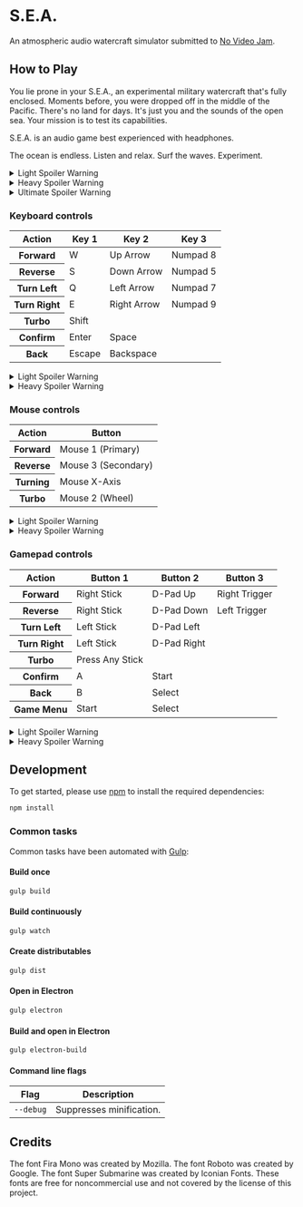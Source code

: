 # S.E.A.
An atmospheric audio watercraft simulator submitted to [No Video Jam](https://itch.io/jam/no-video-jam).

## How to Play
You lie prone in your S.E.A., an experimental military watercraft that's fully enclosed.
Moments before, you were dropped off in the middle of the Pacific.
There's no land for days.
It's just you and the sounds of the open sea.
Your mission is to test its capabilities.

S.E.A. is an audio game best experienced with headphones.

The ocean is endless.
Listen and relax.
Surf the waves.
Experiment.

<details>
  <summary>Light Spoiler Warning</summary>
  <p>S.E.A. is an acronym for Submersible Exploration Apparatus.</p>
</details>

<details>
  <summary>Heavy Spoiler Warning</summary>
  <p>The military has intelligence that a vast network of caves exists beneath the ocean floor. They suspect that valuable treasures, some not of this world, lay dormant inside.</p>
</details>

<details>
  <summary>Ultimate Spoiler Warning</summary>
  <p>S.E.A. is an underwater cave diving simulator with mild dungeon crawling elements. It's influenced by games like Sub Culture and Scanner Sombre. At its surface it presents a false exterior of being a relaxing watercraft simulator. Deep below lies a vast oceanic landscape filled with endless caves. With its scanning mechanic players paint a sonic trail of the areas they've visited with the chance of revealing valuable treasures to collect for their personal galleries. What will you find beneath the surface?</p>
</details>

### Keyboard controls
<table>
  <thead>
    <tr>
      <th>Action</th>
      <th>Key 1</th>
      <th>Key 2</th>
      <th>Key 3</th>
    </tr>
  </thead>
  <tbody>
    <tr>
      <th>Forward</th>
      <td>W</td>
      <td>Up Arrow</td>
      <td>Numpad 8</td>
    </tr>
    <tr>
      <th>Reverse</th>
      <td>S</td>
      <td>Down Arrow</td>
      <td>Numpad 5</td>
    </tr>
    <tr>
      <th>Turn Left</th>
      <td>Q</td>
      <td>Left Arrow</td>
      <td>Numpad 7</td>
    </tr>
    <tr>
      <th>Turn Right</th>
      <td>E</td>
      <td>Right Arrow</td>
      <td>Numpad 9</td>
    </tr>
    <tr>
      <th>Turbo</th>
      <td>Shift</td>
      <td></td>
      <td></td>
    </tr>
    <tr>
      <th>Confirm</th>
      <td>Enter</td>
      <td>Space</td>
      <td></td>
    </tr>
    <tr>
      <th>Back</th>
      <td>Escape</td>
      <td>Backspace</td>
      <td></td>
    </tr>
  </tbody>
</table>

<details>
  <summary>Light Spoiler Warning</summary>
  <p>The S.E.A. may have undocumented capabilities. Try to experiment with its controls.</p>
</details>

<details>
  <summary>Heavy Spoiler Warning</summary>
  <p>The S.E.A. has additional controls for navigating below the surface:</p>
  <table>
    <thead>
      <tr>
        <th>Action</th>
        <th>Key 1</th>
        <th>Key 2</th>
        <th>Key 3</th>
      </tr>
    </thead>
    <tbody>
      <tr>
        <th>Strafe Left</th>
        <td>A</td>
        <td>Z</td>
        <td>Numpad 4</td>
      </tr>
      <tr>
        <th>Strafe Right</th>
        <td>D</td>
        <td>X</td>
        <td>Numpad 6</td>
      </tr>
      <tr>
        <th>Ascend</th>
        <td>Space</td>
        <td></td>
        <td></td>
      </tr>
      <tr>
        <th>Descend</th>
        <td>Control</td>
        <td>C</td>
        <td></td>
      </tr>
      <tr>
        <th>Scan Area Ahead</th>
        <td>F</td>
        <td></td>
        <td></td>
      </tr>
      <tr>
        <th>Scan Area Behind</th>
        <td>R</td>
        <td>V</td>
        <td></td>
      </tr>
    </tbody>
  </table>
</details>

### Mouse controls
<table>
  <thead>
    <tr>
      <th>Action</th>
      <th>Button</th>
    </tr>
  </thead>
  <tbody>
    <tr>
      <th>Forward</th>
      <td>Mouse 1 (Primary)</td>
    </tr>
    <tr>
      <th>Reverse</th>
      <td>Mouse 3 (Secondary)</td>
    </tr>
    <tr>
      <th>Turning</th>
      <td>Mouse X-Axis</td>
    </tr>
    <tr>
      <th>Turbo</th>
      <td>Mouse 2 (Wheel)</td>
    </tr>
  </tbody>
</table>

<details>
  <summary>Light Spoiler Warning</summary>
  <p>The S.E.A. may have undocumented capabilities. Try to experiment with its controls.</p>
</details>

<details>
  <summary>Heavy Spoiler Warning</summary>
  <p>The S.E.A. has additional controls for navigating below the surface:</p>
  <table>
    <thead>
      <tr>
        <th>Action</th>
        <th>Button</th>
      </tr>
    </thead>
    <tbody>
      <tr>
        <th>Ascend</th>
        <td>Mouse 5 (Forward)</td>
      <tr>
        <th>Descend</th>
        <td>Mouse 4 (Back)</td>
      </tr>
      <tr>
        <th>Scan Area Ahead</th>
        <td>Scroll Up (Wheel)</td>
      </tr>
      <tr>
        <th>Scan Area Behind</th>
        <td>Scroll Down (Wheel)</td>
      </tr>
    </tbody>
  </table>
</details>

### Gamepad controls
<table>
  <thead>
    <tr>
      <th>Action</th>
      <th>Button 1</th>
      <th>Button 2</th>
      <th>Button 3</th>
    </tr>
  </thead>
  <tbody>
    <tr>
      <th>Forward</th>
      <td>Right Stick</td>
      <td>D-Pad Up</td>
      <td>Right Trigger</td>
    </tr>
    <tr>
      <th>Reverse</th>
      <td>Right Stick</td>
      <td>D-Pad Down</td>
      <td>Left Trigger</td>
    </tr>
    <tr>
      <th>Turn Left</th>
      <td>Left Stick</td>
      <td>D-Pad Left</td>
      <td></td>
    </tr>
    <tr>
      <th>Turn Right</th>
      <td>Left Stick</td>
      <td>D-Pad Right</td>
      <td></td>
    </tr>
    <tr>
      <th>Turbo</th>
      <td>Press Any Stick</td>
      <td></td>
      <td></td>
    </tr>
    <tr>
      <th>Confirm</th>
      <td>A</td>
      <td>Start</td>
      <td></td>
    </tr>
    <tr>
      <th>Back</th>
      <td>B</td>
      <td>Select</td>
      <td></td>
    </tr>
    <tr>
      <th>Game Menu</th>
      <td>Start</td>
      <td>Select</td>
      <td></td>
    </tr>
  </tbody>
</table>

<details>
  <summary>Light Spoiler Warning</summary>
  <p>The S.E.A. may have undocumented capabilities. Try to experiment with its controls.</p>
</details>

<details>
  <summary>Heavy Spoiler Warning</summary>
  <p>The S.E.A. has additional controls for navigating below the surface:</p>
  <table>
    <thead>
      <tr>
        <th>Action</th>
        <th>Button 1</th>
        <th>Button 2</th>
      </tr>
    </thead>
    <tbody>
      <tr>
        <th>Strafing</th>
        <td>Left Stick</td>
        <td></td>
      </tr>
      <tr>
        <th>Ascend</th>
        <td>Y</td>
        <td>Right Bumper</td>
      </tr>
      <tr>
        <th>Descend</th>
        <td>X</td>
        <td>Left Bumper</td>
      </tr>
      <tr>
        <th>Scan Area Ahead</th>
        <td>A</td>
        <td></td>
      </tr>
      <tr>
        <th>Scan Area Behind</th>
        <td>B</td>
        <td></td>
      </tr>
    </tbody>
  </table>
</details>

## Development
To get started, please  use [npm](https://nodejs.org) to install the required dependencies:
```sh
npm install
```

### Common tasks
Common tasks have been automated with [Gulp](https://gulpjs.com):

#### Build once
```sh
gulp build
```

#### Build continuously
```sh
gulp watch
```

#### Create distributables
```sh
gulp dist
```

#### Open in Electron
```sh
gulp electron
```

#### Build and open in Electron
```sh
gulp electron-build
```

#### Command line flags
| Flag | Description |
| - | - |
| `--debug` | Suppresses minification. |

## Credits
The font Fira Mono was created by Mozilla.
The font Roboto was created by Google.
The font Super Submarine was created by Iconian Fonts.
These fonts are free for noncommercial use and not covered by the license of this project.
